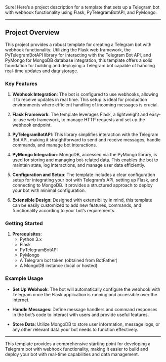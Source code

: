 Sure! Here’s a project description for a template that sets up a Telegram bot with webhook functionality using Flask, PyTelegramBotAPI, and PyMongo:

---

## Project Overview

This project provides a robust template for creating a Telegram bot with webhook functionality. Utilizing the Flask web framework, the PyTelegramBotAPI library for interacting with the Telegram Bot API, and PyMongo for MongoDB database integration, this template offers a solid foundation for building and deploying a Telegram bot capable of handling real-time updates and data storage.

### Key Features

1. **Webhook Integration**: The bot is configured to use webhooks, allowing it to receive updates in real time. This setup is ideal for production environments where efficient handling of incoming messages is crucial.

2. **Flask Framework**: The template leverages Flask, a lightweight and easy-to-use web framework, to manage HTTP requests and set up the webhook endpoint.

3. **PyTelegramBotAPI**: This library simplifies interaction with the Telegram Bot API, making it straightforward to send and receive messages, handle commands, and manage bot interactions.

4. **PyMongo Integration**: MongoDB, accessed via the PyMongo library, is used for storing and managing bot-related data. This enables the bot to maintain state, log interactions, and manage user data efficiently.

5. **Configuration and Setup**: The template includes a clear configuration setup for integrating your bot with Telegram’s API, setting up Flask, and connecting to MongoDB. It provides a structured approach to deploy your bot with minimal configuration.

6. **Extensible Design**: Designed with extensibility in mind, this template can be easily customized to add new features, commands, and functionality according to your bot’s requirements.

### Getting Started

1. **Prerequisites**:
   - Python 3.x
   - Flask
   - PyTelegramBotAPI
   - PyMongo
   - A Telegram bot token (obtained from BotFather)
   - A MongoDB instance (local or hosted)

### Example Usage

- **Set Up Webhook**: The bot will automatically configure the webhook with Telegram once the Flask application is running and accessible over the internet.

- **Handle Messages**: Define message handlers and command responses in the bot’s code to interact with users and provide useful features.

- **Store Data**: Utilize MongoDB to store user information, message logs, or any other relevant data your bot needs to function effectively.

---

This template provides a comprehensive starting point for developing a Telegram bot with webhook functionality, making it easier to build and deploy your bot with real-time capabilities and data management.
